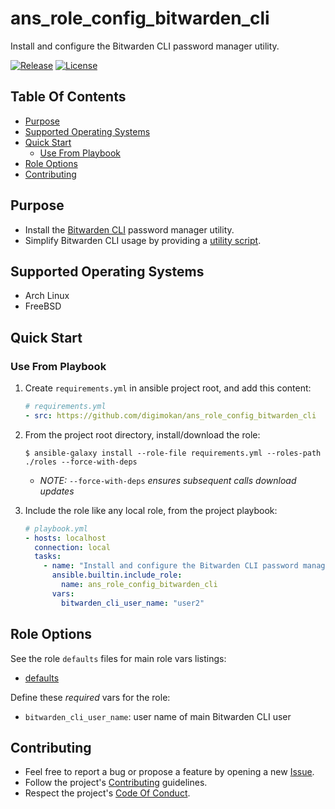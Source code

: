 # ans_role_config_bitwarden_cli

Install and configure the Bitwarden CLI password manager utility.

[![Release](https://img.shields.io/github/release/digimokan/ans_role_config_bitwarden_cli.svg?label=release)](https://github.com/digimokan/ans_role_config_bitwarden_cli/releases/latest "Latest Release Notes")
[![License](https://img.shields.io/badge/license-MIT-blue.svg?label=license)](LICENSE.md "Project License")

## Table Of Contents

* [Purpose](#purpose)
* [Supported Operating Systems](#supported-operating-systems)
* [Quick Start](#quick-start)
    * [Use From Playbook](#use-from-playbook)
* [Role Options](#role-options)
* [Contributing](#contributing)

## Purpose

* Install the [Bitwarden CLI](https://bitwarden.com/help/cli/) password
  manager utility.
* Simplify Bitwarden CLI usage by providing a
  [utility script](../templates/do_bitwarden_cli.j2).

## Supported Operating Systems

* Arch Linux
* FreeBSD

## Quick Start

### Use From Playbook

1. Create `requirements.yml` in ansible project root, and add this content:

   ```yaml
   # requirements.yml
   - src: https://github.com/digimokan/ans_role_config_bitwarden_cli
   ```

2. From the project root directory, install/download the role:

   ```shell
   $ ansible-galaxy install --role-file requirements.yml --roles-path ./roles --force-with-deps
   ```

   * _NOTE:_ `--force-with-deps` _ensures subsequent calls download updates_

3. Include the role like any local role, from the project playbook:

   ```yaml
   # playbook.yml
   - hosts: localhost
     connection: local
     tasks:
       - name: "Install and configure the Bitwarden CLI password manager utility"
         ansible.builtin.include_role:
           name: ans_role_config_bitwarden_cli
         vars:
           bitwarden_cli_user_name: "user2"
   ```

## Role Options

See the role `defaults` files for main role vars listings:

  * [defaults](../defaults/main/)

Define these _required_ vars for the role:

  * `bitwarden_cli_user_name`: user name of main Bitwarden CLI user

## Contributing

* Feel free to report a bug or propose a feature by opening a new
  [Issue](https://github.com/digimokan/ans_role_config_bitwarden_cli/issues).
* Follow the project's [Contributing](CONTRIBUTING.md) guidelines.
* Respect the project's [Code Of Conduct](CODE_OF_CONDUCT.md).

